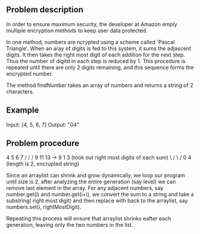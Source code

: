 ## Problem description
In order to ensure maximum security, the developer at Amazon emply multiple encryption methods to keep user data protected.

In one method, numbers are ncrypted using a scheme called 'Pascal Triangle'. When an aray of digits is fed to this system, it sums the adjascent digits. It then takes the right most digit of each addition for the next step. Thus the number of digitd in each step is reduced by 1. This procedure is repeated until there are only 2 digits remaining, and this sequence forms the encrypted number.

The method findNumber takes an array of numbers and returns a string of 2 characters.

## Example
Input: [4, 5, 6, 7]
Output: "04"
## Problem procedure
4  5  6  7
 \/ \/ \/
  9 11 13 -> 9  1  3   (took out right most digits of each sum)
             \ / \ /
              0   4    (length is 2, encrupted string)

Since an arraylist can shrink and grow dynamically, we loop our program until size is 2, after analyzing the entire generation (say level) we can remove last element in the array. For any adjacent numbers, say number.get(i) and number.get(i+i), we convert the sum to a string and take a substring( right most digit) and then replace with back to the arraylist, say numbers.set(i, rightMostDigit).

Repeating this process will ensure that arraylist shrinks eafter each generation, leaving only the two numbers in the list.